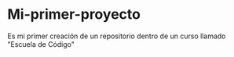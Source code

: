 # Mi-primer-proyecto
Es mi primer creación de un repositorio dentro de un curso llamado "Escuela de Código" 
